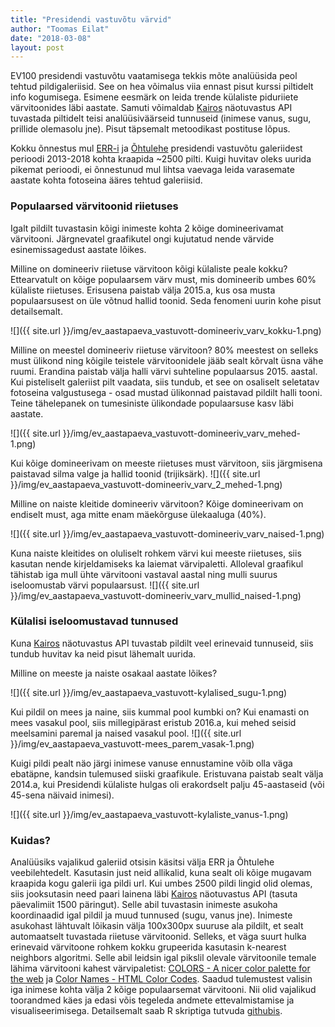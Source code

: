 ```yaml
---
title: "Presidendi vastuvõtu värvid"
author: "Toomas Eilat"
date: "2018-03-08"
layout: post
---
```








EV100 presidendi vastuvõtu vaatamisega tekkis mõte analüüsida peol tehtud pildigaleriisid. See on hea võimalus viia ennast pisut kurssi piltidelt info kogumisega. Esimene eesmärk on leida trende külaliste piduriiete värvitoonides läbi aastate. Samuti võimaldab [Kairos](https://www.kairos.com/) näotuvastus API tuvastada piltidelt teisi analüüsiväärseid tunnuseid (inimese vanus, sugu, prillide olemasolu jne). Pisut täpsemalt metoodikast postituse lõpus.

Kokku õnnestus mul [ERR-i](https://err.ee) ja [Õhtulehe]() presidendi vastuvõtu galeriidest perioodi 2013-2018 kohta kraapida ~2500 pilti. Kuigi huvitav oleks uurida pikemat perioodi, ei õnnestunud mul lihtsa vaevaga leida varasemate aastate kohta fotoseina ääres tehtud galeriisid.


### Populaarsed värvitoonid riietuses



Igalt pildilt tuvastasin kõigi inimeste kohta 2 kõige domineerivamat värvitooni. Järgnevatel graafikutel ongi kujutatud nende värvide esinemissagedust aastate lõikes.

Milline on domineeriv riietuse värvitoon kõigi külaliste peale kokku? Ettearvatult on kõige populaarsem värv must, mis domineerib umbes 60% külaliste riietuses. Erisusena paistab välja 2015.a, kus osa musta populaarsusest on üle võtnud hallid toonid. Seda fenomeni uurin kohe pisut detailsemalt.

![]({{ site.url }}/img/ev_aastapaeva_vastuvott-domineeriv_varv_kokku-1.png)

Milline on meestel domineeriv riietuse värvitoon? 80% meestest on selleks must ülikond ning kõigile teistele värvitoonidele jääb sealt kõrvalt üsna vähe ruumi. Erandina paistab välja halli värvi suhteline populaarsus 2015. aastal. Kui pisteliselt galeriist pilt vaadata, siis tundub, et see on osaliselt seletatav fotoseina valgustusega - osad mustad ülikonnad paistavad pildilt halli tooni. Teine tähelepanek on tumesiniste ülikondade populaarsuse kasv läbi aastate.


![]({{ site.url }}/img/ev_aastapaeva_vastuvott-domineeriv_varv_mehed-1.png)

Kui kõige domineerivam on meeste riietuses must värvitoon, siis järgmisena paistavad silma valge ja hallid toonid (trijiksärk).
![]({{ site.url }}/img/ev_aastapaeva_vastuvott-domineeriv_varv_2_mehed-1.png)


Milline on naiste kleitide domineeriv värvitoon? Kõige domineerivam on endiselt must, aga mitte enam mäekõrguse ülekaaluga (40%).

![]({{ site.url }}/img/ev_aastapaeva_vastuvott-domineeriv_varv_naised-1.png)

Kuna naiste kleitides on oluliselt rohkem värvi kui meeste riietuses, siis kasutan nende kirjeldamiseks ka laiemat värvipaletti. Alloleval graafikul tähistab iga mull ühte värvitooni vastaval aastal ning mulli suurus iseloomustab värvi populaarsust.
![]({{ site.url }}/img/ev_aastapaeva_vastuvott-domineeriv_varv_mullid_naised-1.png)

### Külalisi iseloomustavad tunnused

Kuna [Kairos](https://www.kairos.com/) näotuvastus API tuvastab pildilt veel erinevaid tunnuseid, siis tundub huvitav ka neid pisut lähemalt uurida.

Milline on meeste ja naiste osakaal aastate lõikes?

![]({{ site.url }}/img/ev_aastapaeva_vastuvott-kylalised_sugu-1.png)

Kui pildil on mees ja naine, siis kummal pool kumbki on? Kui enamasti on mees vasakul pool, siis millegipärast eristub 2016.a, kui mehed seisid meelsamini paremal ja naised vasakul pool.
![]({{ site.url }}/img/ev_aastapaeva_vastuvott-mees_parem_vasak-1.png)

Kuigi pildi pealt näo järgi inimese vanuse ennustamine võib olla väga ebatäpne, kandsin tulemused siiski graafikule. Eristuvana paistab sealt välja 2014.a, kui Presidendi külaliste hulgas oli erakordselt palju 45-aastaseid (või 45-sena näivaid inimesi).

![]({{ site.url }}/img/ev_aastapaeva_vastuvott-kylaliste_vanus-1.png)


### Kuidas?

Analüüsiks vajalikud galeriid otsisin käsitsi välja ERR ja Õhtulehe veebilehtedelt. Kasutasin just neid allikalid, kuna sealt oli kõige mugavam kraapida kogu galerii iga pildi url. Kui umbes 2500 pildi lingid olid olemas, siis jooksutasin need paari lainena läbi [Kairos](https://www.kairos.com/) näotuvastus API (tasuta päevalimiit 1500 päringut). Selle abil tuvastasin inimeste asukoha koordinaadid igal pildil ja muud tunnused (sugu, vanus jne). Inimeste asukohast lähtuvalt lõikasin välja 100x300px suuruse ala pildilt, et sealt automaatselt tuvastada riietuse värvitoonid. Selleks, et väga suurt hulka erinevaid värvitoone rohkem kokku grupeerida kasutasin k-nearest neighbors algoritmi. Selle abil leidsin igal pikslil olevale värvitoonile temale lähima värvitooni kahest värvipaletist: [COLORS - A nicer color palette for the web](https://htmlcolorcodes.com/color-names/) ja [Color Names - HTML Color Codes](http://clrs.cc/). Saadud tulemustest valisin iga inimese kohta välja 2 kõige populaarsemat värvitooni. Nii olid vajalikud toorandmed käes ja edasi võis tegeleda andmete ettevalmistamise ja visualiseerimisega. Detailsemalt saab R skriptiga tutvuda [githubis](https://github.com/toomase/ev_100).
